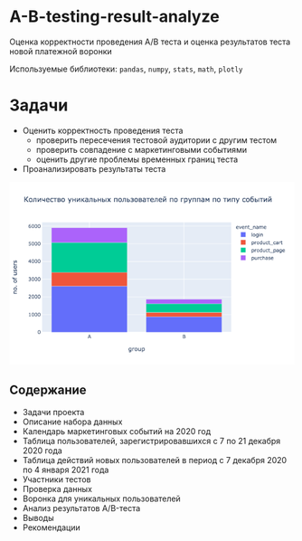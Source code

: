 # A-B-testing-result-analyze
Оценка корректности проведения A/B теста и оценка результатов теста новой платежной воронки

Используемые библиотеки: `pandas`, `numpy`, `stats`, `math`, `plotly`

# Задачи
- Оценить корректность проведения теста
  - проверить пересечения тестовой аудитории с другим тестом
  - проверить совпадение с маркетинговыми событиями
  - оценить другие проблемы временных границ теста 
- Проанализировать результаты теста

![Количество уникальных пользователей по группам по типу событий](<https://raw.githubusercontent.com/paraseusse/A-B-testing-result-analyze/main/%D0%9A%D0%BE%D0%BB%D0%B8%D1%87%D0%B5%D1%81%D1%82%D0%B2%D0%BE%20%D1%83%D0%BD%D0%B8%D0%BA%D0%B0%D0%BB%D1%8C%D0%BD%D1%8B%D1%85%20%D0%BF%D0%BE%D0%BB%D1%8C%D0%B7%D0%BE%D0%B2%D0%B0%D1%82%D0%B5%D0%BB%D0%B5%D0%B9%20%D0%BF%D0%BE%20%D0%B3%D1%80%D1%83%D0%BF%D0%BF%D0%B0%D0%BC%20%D0%BF%D0%BE%20%D1%82%D0%B8%D0%BF%D1%83%20%D1%81%D0%BE%D0%B1%D1%8B%D1%82%D0%B8%D0%B9.png?token=AMTEIGADAH4E5CVTDGIMGMC7YIUU6>)

## Содержание
- Задачи проекта
- Описание набора данных
- Календарь маркетинговых событий на 2020 год
- Таблица пользователей, зарегистрировавшихся с 7 по 21 декабря 2020 года
- Таблица действий новых пользователей в период с 7 декабря 2020 по 4 января 2021 года
- Участники тестов
- Проверка данных
- Воронка для уникальных пользователей
- Анализ результатов A/B-теста
- Выводы
- Рекомендации
